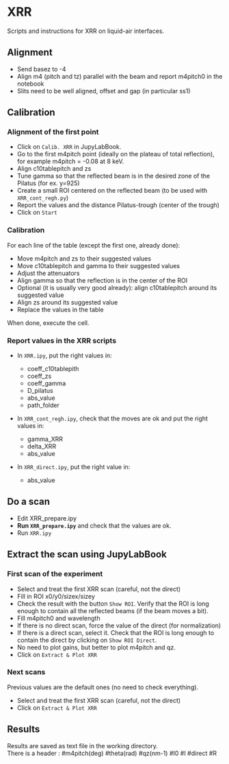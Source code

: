 # XRR

Scripts and instructions for XRR on liquid-air interfaces.

## Alignment

- Send basez to -4
- Align m4 (pitch and tz) parallel with the beam and report m4pitch0 in the notebook
- Slits need to be well aligned, offset and gap (in particular ss1)

## Calibration

### Alignment of the first point
- Click on ```Calib. XRR``` in JupyLabBook.
- Go to the first m4pitch point (ideally on the plateau of total reflection), for example m4pitch = -0.08 at 8 keV.
- Align c10tablepitch and zs
- Tune gamma so that the reflected beam is in the desired zone of the Pilatus (for ex. y=925)
- Create a small ROI centered on the reflected beam (to be used with ```XRR_cont_regh.py```)
- Report the values and the distance Pilatus-trough (center of the trough)
- Click on ```Start```

### Calibration
For each line of the table (except the first one, already done):
- Move m4pitch and zs to their suggested values
- Move c10tablepitch and gamma to their suggested values
- Adjust the attenuators
- Align gamma so that the reflection is in the center of the ROI
- Optional (it is usually very good already): align c10tablepitch around its suggested value
- Align zs around its suggested value
- Replace the values in the table

When done, execute the cell.

### Report values in the XRR scripts
- In ```XRR.ipy```, put the right values in:
    - coeff_c10tablepith
    - coeff_zs
    - coeff_gamma
    - D_pilatus
    - abs_value
    - path_folder
    
- In ```XRR_cont_regh.ipy```, check that the moves are ok and put the right values in:
    - gamma_XRR
    - delta_XRR
    - abs_value

- In ```XRR_direct.ipy```, put the right value in:
    - abs_value

## Do a scan
- Edit XRR_prepare.ipy
- **Run ```XRR_prepare.ipy```** and check that the values are ok.
- Run ```XRR.ipy```

## Extract the scan using JupyLabBook

### First scan of the experiment
- Select and treat the first XRR scan (careful, not the direct)
- Fill in ROI x0/y0/sizex/sizey
- Check the result with the button ```Show ROI```. Verify that the ROI is long enough to contain all the reflected beams (if the beam moves a bit).
- Fill m4pitch0 and wavelength
- If there is no direct scan, force the value of the direct (for normalization)
- If there is a direct scan, select it. Check that the ROI is long enough to contain the direct by clicking on ```Show ROI Direct```.
- No need to plot gains, but better to plot m4pitch and qz. 
- Click on ```Extract & Plot XRR```

### Next scans
Previous values are the default ones (no need to check everything).
- Select and treat the first XRR scan (careful, not the direct)
- Click on ```Extract & Plot XRR```

## Results
Results are saved as text file in the working directory.  
There is a header : #m4pitch(deg)    #theta(rad)    #qz(nm-1)    #I0    #I    #direct    #R
